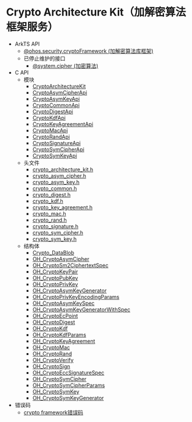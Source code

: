 # Crypto Architecture Kit（加解密算法框架服务）

- ArkTS API<!--crypto-architecture-arkts-->
  - [@ohos.security.cryptoFramework (加解密算法库框架)](js-apis-cryptoFramework.md)
  - 已停止维护的接口<!--crypto-architecture-arkts-dep-->
    - [@system.cipher (加密算法)](js-apis-system-cipher.md)
- C API<!--crypto-architecture-c-->
  - 模块<!--crypto-architecture-module-->
    - [CryptoArchitectureKit](capi-cryptoarchitecturekit.md)
    - [CryptoAsymCipherApi](capi-cryptoasymcipherapi.md)
    - [CryptoAsymKeyApi](capi-cryptoasymkeyapi.md)
    - [CryptoCommonApi](capi-cryptocommonapi.md)
    - [CryptoDigestApi](capi-cryptodigestapi.md)
    - [CryptoKdfApi](capi-cryptokdfapi.md)
    - [CryptoKeyAgreementApi](capi-cryptokeyagreementapi.md)
    - [CryptoMacApi](capi-cryptomacapi.md)
    - [CryptoRandApi](capi-cryptorandapi.md)
    - [CryptoSignatureApi](capi-cryptosignatureapi.md)
    - [CryptoSymCipherApi](capi-cryptosymcipherapi.md)
    - [CryptoSymKeyApi](capi-cryptosymkeyapi.md)
  - 头文件<!--crypto-architecture-headerfile-->
    - [crypto_architecture_kit.h](capi-crypto-architecture-kit-h.md)
    - [crypto_asym_cipher.h](capi-crypto-asym-cipher-h.md)
    - [crypto_asym_key.h](capi-crypto-asym-key-h.md)
    - [crypto_common.h](capi-crypto-common-h.md)
    - [crypto_digest.h](capi-crypto-digest-h.md)
    - [crypto_kdf.h](capi-crypto-kdf-h.md)
    - [crypto_key_agreement.h](capi-crypto-key-agreement-h.md)
    - [crypto_mac.h](capi-crypto-mac-h.md)
    - [crypto_rand.h](capi-crypto-rand-h.md)
    - [crypto_signature.h](capi-crypto-signature-h.md)
    - [crypto_sym_cipher.h](capi-crypto-sym-cipher-h.md)
    - [crypto_sym_key.h](capi-crypto-sym-key-h.md)
  - 结构体<!--crypto-architecture-struct-->
    - [Crypto_DataBlob](capi-cryptocommonapi-crypto-datablob.md)
    - [OH_CryptoAsymCipher](capi-cryptoasymcipherapi-oh-cryptoasymcipher.md)
    - [OH_CryptoSm2CiphertextSpec](capi-cryptoasymcipherapi-oh-cryptosm2ciphertextspec.md)
    - [OH_CryptoKeyPair](capi-cryptoasymkeyapi-oh-cryptokeypair.md)
    - [OH_CryptoPubKey](capi-cryptoasymkeyapi-oh-cryptopubkey.md)
    - [OH_CryptoPrivKey](capi-cryptoasymkeyapi-oh-cryptoprivkey.md)
    - [OH_CryptoAsymKeyGenerator](capi-cryptoasymkeyapi-oh-cryptoasymkeygenerator.md)
    - [OH_CryptoPrivKeyEncodingParams](capi-cryptoasymkeyapi-oh-cryptoprivkeyencodingparams.md)
    - [OH_CryptoAsymKeySpec](capi-cryptoasymkeyapi-oh-cryptoasymkeyspec.md)
    - [OH_CryptoAsymKeyGeneratorWithSpec](capi-cryptoasymkeyapi-oh-cryptoasymkeygeneratorwithspec.md)
    - [OH_CryptoEcPoint](capi-cryptoasymkeyapi-oh-cryptoecpoint.md)
    - [OH_CryptoDigest](capi-cryptodigestapi-oh-cryptodigest.md)
    - [OH_CryptoKdf](capi-cryptokdfapi-oh-cryptokdf.md)
    - [OH_CryptoKdfParams](capi-cryptokdfapi-oh-cryptokdfparams.md)
    - [OH_CryptoKeyAgreement](capi-cryptokeyagreementapi-oh-cryptokeyagreement.md)
    - [OH_CryptoMac](capi-cryptomacapi-oh-cryptomac.md)
    - [OH_CryptoRand](capi-cryptorandapi-oh-cryptorand.md)
    - [OH_CryptoVerify](capi-cryptosignatureapi-oh-cryptoverify.md)
    - [OH_CryptoSign](capi-cryptosignatureapi-oh-cryptosign.md)
    - [OH_CryptoEccSignatureSpec](capi-cryptosignatureapi-oh-cryptoeccsignaturespec.md)
    - [OH_CryptoSymCipher](capi-cryptoasymcipherapi-oh-cryptosymcipher.md)
    - [OH_CryptoSymCipherParams](capi-cryptoasymcipherapi-oh-cryptosymcipherparams.md)
    - [OH_CryptoSymKey](capi-cryptoasymkeyapi-oh-cryptosymkey.md)
    - [OH_CryptoSymKeyGenerator](capi-cryptoasymkeyapi-oh-cryptosymkeygenerator.md)
- 错误码<!--crypto-architecture-arkts-errcode-->
  - [crypto framework错误码](errorcode-crypto-framework.md)
